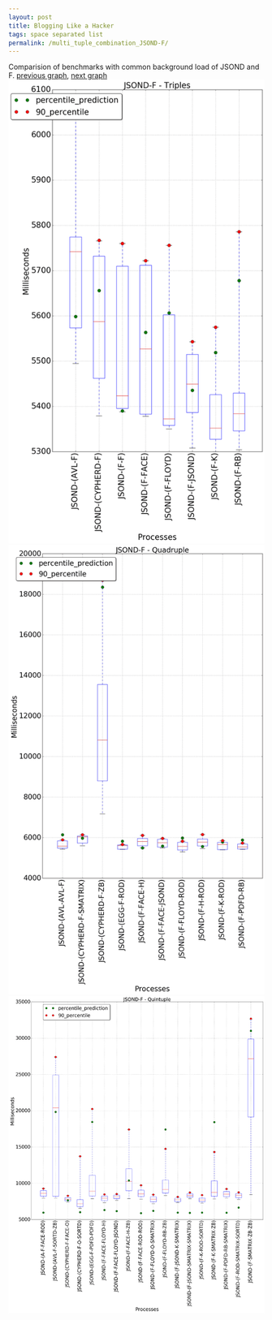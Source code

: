 ```yaml
---
layout: post
title: Blogging Like a Hacker
tags: space separated list
permalink: /multi_tuple_combination_JSOND-F/
---
```


Comparision of benchmarks with common background load of JSOND and F.
[previous graph](./multi_tuple_combination_JSOND-FLOYD/), [next graph](./multi_tuple_combination_JSOND-H/)
<img src="./images/triple/JSOND/JSOND-F_box.png" alt="graph figure"><img src="./images/quadruple/JSOND/JSOND-F_box.png" alt="graph figure"><img src="./images/quintuple/JSOND/JSOND-F_box.png" alt="graph figure">